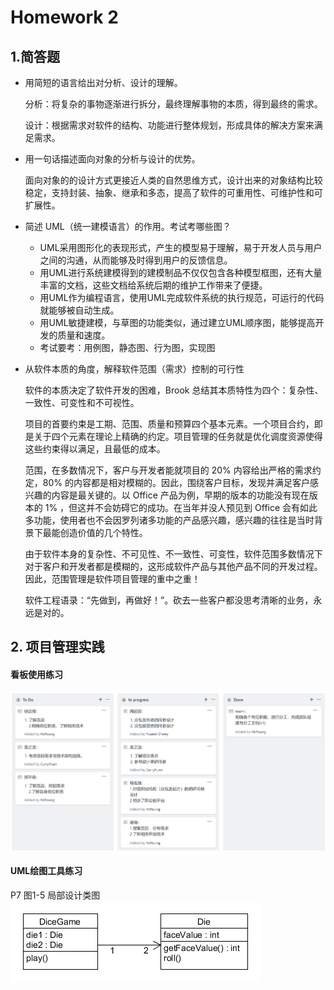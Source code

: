 # Homework 2

## 1.简答题

- 用简短的语言给出对分析、设计的理解。

  分析：将复杂的事物逐渐进行拆分，最终理解事物的本质，得到最终的需求。

  设计：根据需求对软件的结构、功能进行整体规划，形成具体的解决方案来满足需求。

- 用一句话描述面向对象的分析与设计的优势。

  面向对象的的设计方式更接近人类的自然思维方式，设计出来的对象结构比较稳定，支持封装、抽象、继承和多态，提高了软件的可重用性、可维护性和可扩展性。

- 简述 UML（统一建模语言）的作用。考试考哪些图？
  - UML采用图形化的表现形式，产生的模型易于理解，易于开发人员与用户之间的沟通，从而能够及时得到用户的反馈信息。
  - 用UML进行系统建模得到的建模制品不仅仅包含各种模型框图，还有大量丰富的文档，这些文档给系统后期的维护工作带来了便捷。
  - 用UML作为编程语言，使用UML完成软件系统的执行规范，可运行的代码就能够被自动生成。
  - 用UML敏捷建模，与草图的功能类似，通过建立UML顺序图，能够提高开发的质量和速度。
  - 考试要考：用例图，静态图、行为图，实现图

- 从软件本质的角度，解释软件范围（需求）控制的可行性

  软件的本质决定了软件开发的困难，Brook 总结其本质特性为四个：复杂性、一致性、可变性和不可视性。

  项目的首要约束是工期、范围、质量和预算四个基本元素。一个项目合约，即是关于四个元素在理论上精确的约定。项目管理的任务就是优化调度资源使得这些约束得以满足，且最低的成本。

  范围，在多数情况下，客户与开发者能就项目的 20% 内容给出严格的需求约定，80% 的内容都是相对模糊的。因此，围绕客户目标，发现并满足客户感兴趣的内容是最关键的。以 Office 产品为例，早期的版本的功能没有现在版本的 1% ，但这并不会妨碍它的成功。在当年并没人预见到 Office 会有如此多功能，使用者也不会因罗列诸多功能的产品感兴趣，感兴趣的往往是当时背景下最能创造价值的几个特性。

  由于软件本身的复杂性、不可见性、不一致性、可变性，软件范围多数情况下对于客户和开发者都是模糊的，这形成软件产品与其他产品不同的开发过程。因此，范围管理是软件项目管理的重中之重！
  
  软件工程语录：“先做到，再做好！”。砍去一些客户都没思考清晰的业务，永远是对的。
  
## 2. 项目管理实践
#### 看板使用练习
![kanban](./imgs/week2_kanban.PNG)
#### UML绘图工具练习
P7 图1-5 局部设计类图
![uml类图](./imgs/week2_uml.png)
  